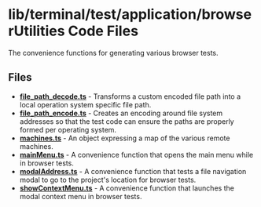 # lib/terminal/test/application/browserUtilities Code Files
The convenience functions for generating various browser tests.

## Files
<!-- Do not edit below this line.  Contents dynamically populated. -->

* **[file_path_decode.ts](file_path_decode.ts)** - Transforms a custom encoded file path into a local operation system specific file path.
* **[file_path_encode.ts](file_path_encode.ts)** - Creates an encoding around file system addresses so that the test code can ensure the paths are properly formed per operating system.
* **[machines.ts](machines.ts)**                 - An object expressing a map of the various remote machines.
* **[mainMenu.ts](mainMenu.ts)**                 - A convenience function that opens the main menu while in browser tests.
* **[modalAddress.ts](modalAddress.ts)**         - A convenience function that tests a file navigation modal to go to the project's location for browser tests.
* **[showContextMenu.ts](showContextMenu.ts)**   - A convenience function that launches the modal context menu in browser tests.